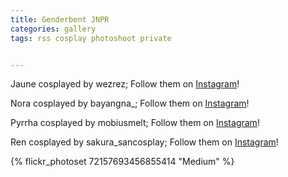 ```yaml
---
title: Genderbent JNPR
categories: gallery
tags: rss cosplay photoshoot private


---
```


Jaune cosplayed by wezrez; Follow them on [Instagram](https://www.instagram.com/wezrez)!

Nora cosplayed by bayangna_; Follow them on [Instagram](https://www.instagram.com/bayangna_)!

Pyrrha cosplayed by mobiusmelt; Follow them on [Instagram](https://www.instagram.com/mobiusmelt)!

Ren cosplayed by sakura_sancosplay; Follow them on [Instagram](https://www.instagram.com/sakura_sancosplay)!

{% flickr_photoset 72157693456855414 "Medium" %}